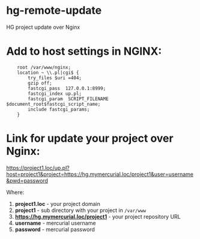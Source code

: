 # hg-remote-update
HG project update over Nginx

# Add to host settings in NGINX:
```
    root /var/www/nginx;
    location ~ \\.pl|cgi$ {
        try_files $uri =404;
        gzip off;
        fastcgi_pass  127.0.0.1:8999;
        fastcgi_index up.pl;
        fastcgi_param  SCRIPT_FILENAME  $document_root$fastcgi_script_name;
        include fastcgi_params;
    }
```

# Link for update your project over Nginx:
https://project1.loc/up.pl?host=project1&project=https://hg.mymercurial.loc/project1&user=username&pwd=password

Where:

  1. **project1.loc** - your project domain
  2. **project1** - sub directory with your project in `/var/www`
  3. **https://hg.mymercurial.loc/project1** - your project repository URL
  4. **username** - mercurial username
  5. **password** - mercurial password
